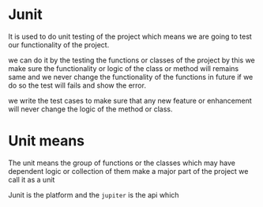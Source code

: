 # Junit

It is used to do unit testing of the project which means we are going to test our functionality of the project.

we can do it by the testing the functions or classes of the project by this we make sure the functionality or logic of the class or method will remains same and we never change the functionality of the functions in future if we do so the test will fails and show the error.

we write the test cases to make sure that any new feature or enhancement will never change the logic of the method or class.

# Unit means

The unit means the group of functions or the classes which may have dependent logic or collection of them make a major part of the project we call it as a unit

Junit is the platform and the `jupiter` is the api which 